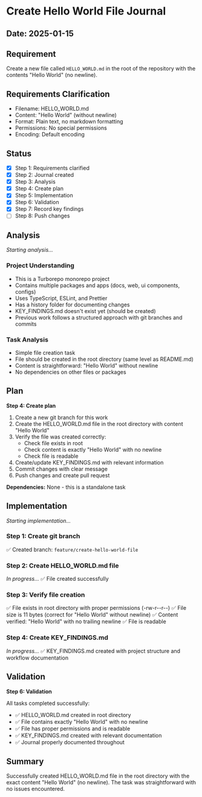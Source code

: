 # Create Hello World File Journal

## Date: 2025-01-15

## Requirement
Create a new file called `HELLO_WORLD.md` in the root of the repository with the contents "Hello World" (no newline).

## Requirements Clarification
- Filename: HELLO_WORLD.md
- Content: "Hello World" (without newline)
- Format: Plain text, no markdown formatting
- Permissions: No special permissions
- Encoding: Default encoding

## Status
- [x] Step 1: Requirements clarified
- [x] Step 2: Journal created
- [x] Step 3: Analysis
- [x] Step 4: Create plan
- [x] Step 5: Implementation
- [x] Step 6: Validation
- [x] Step 7: Record key findings
- [ ] Step 8: Push changes

## Analysis
*Starting analysis...*

### Project Understanding
- This is a Turborepo monorepo project
- Contains multiple packages and apps (docs, web, ui components, configs)
- Uses TypeScript, ESLint, and Prettier
- Has a history folder for documenting changes
- KEY_FINDINGS.md doesn't exist yet (should be created)
- Previous work follows a structured approach with git branches and commits

### Task Analysis
- Simple file creation task
- File should be created in the root directory (same level as README.md)
- Content is straightforward: "Hello World" without newline
- No dependencies on other files or packages

## Plan

**Step 4: Create plan**

1. Create a new git branch for this work
2. Create the HELLO_WORLD.md file in the root directory with content "Hello World"
3. Verify the file was created correctly:
   - Check file exists in root
   - Check content is exactly "Hello World" with no newline
   - Check file is readable
4. Create/update KEY_FINDINGS.md with relevant information
5. Commit changes with clear message
6. Push changes and create pull request

**Dependencies:** None - this is a standalone task

## Implementation
*Starting implementation...*

### Step 1: Create git branch
✅ Created branch: `feature/create-hello-world-file`

### Step 2: Create HELLO_WORLD.md file
*In progress...*
✅ File created successfully

### Step 3: Verify file creation
✅ File exists in root directory with proper permissions (-rw-r--r--)
✅ File size is 11 bytes (correct for "Hello World" without newline)
✅ Content verified: "Hello World" with no trailing newline
✅ File is readable

### Step 4: Create KEY_FINDINGS.md
*In progress...*
✅ KEY_FINDINGS.md created with project structure and workflow documentation

## Validation
**Step 6: Validation**

All tasks completed successfully:
- ✅ HELLO_WORLD.md created in root directory
- ✅ File contains exactly "Hello World" with no newline
- ✅ File has proper permissions and is readable
- ✅ KEY_FINDINGS.md created with relevant documentation
- ✅ Journal properly documented throughout

## Summary
Successfully created HELLO_WORLD.md file in the root directory with the exact content "Hello World" (no newline). The task was straightforward with no issues encountered.